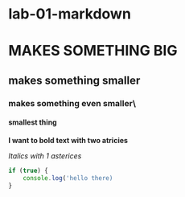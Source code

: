 # lab-01-markdown

# MAKES SOMETHING BIG   

## makes something smaller

### makes something even smaller\

#### smallest thing




**I want to bold text with two atricies**

*Italics with 1 asterices*

```js
if (true) {
    console.log('hello there)
}







